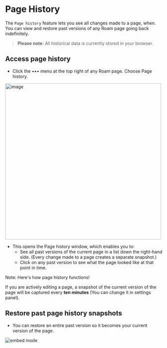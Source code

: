 # Page History
The `Page history` feature lets you see all changes made to a page, when. You can view and restore past versions of any Roam page going back indefinitely.


> **Please note**: All historical data is currently stored in your browser. 


## Access page history

- Click the ••• menu at the top right of any Roam page. Choose Page history.

<img width="500" alt="image" src="https://user-images.githubusercontent.com/23192045/212555750-0537af6b-1045-4b37-a5b6-37a990dea46e.png">


- This opens the Page history window, which enables you to:
  - See all past versions of the current page in a list down the right-hand side. (Every change made to a page creates a separate snapshot.)
  - Click on any past version to see what the page looked like at that point in time.

Note: Here's how page history functions!


If you are actively editing a page, a snapshot of the current version of the page will be captured every **ten minutes** (You can change it in settings panel).

## Restore past page history snapshots

- You can restore an entire past version so it becomes your current version of the page.


![embed mode](https://user-images.githubusercontent.com/23192045/212555992-d058c221-a59c-4774-9cf4-a62f8b064a6a.gif)
